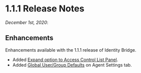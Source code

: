 [title]: # (1.1.1 Release)
[tags]: # (read me)
[priority]: # (30997)
# 1.1.1 Release Notes

_December 1st, 2020_:

## Enhancements

Enhancements available with the 1.1.1 release of Identity Bridge.

* Added [Expand option to Access Control List Panel](../cfg-util/acl/index.md#panel).
* Added [Global User/Group Defaults](../cfg-util/agent-settings/index.md) on Agent Settings tab.